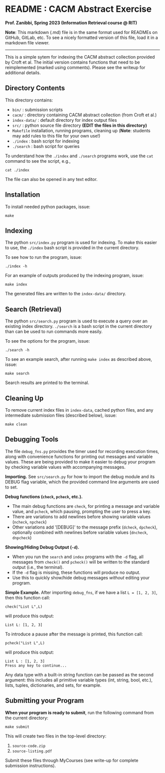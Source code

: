 # README : CACM Abstract Exercise

**Prof. Zanibbi, Spring 2023 (Information Retrieval course @ RIT)**

**Note**: This markdown (.md) file is in the same format used for 
READMEs on GitHub, GitLab, etc. To see a nicely formatted version of 
this file, load it in a markdown file viewer.

---

This is a simple sytem for indexing the CACM abstract collection provided by Croft et al. The initial version contains functions that need to be reimplemented (marked using comments). Please see the writeup for additional details. 


## Directory Contents

This directory contains:

* `bin/` : submission scripts
* `cacm/` : directory containing CACM abstract collection (from Croft et al.)
* `index-data/` : default directory for index output files
* `src/` : python source file directory **(EDIT the files in this directory)**
* `Makefile` installation, running programs, cleaning up (**Note**: students may add rules to this file for your own use!)
* `./index` : bash script for indexing 
* `./search` : bash script for queries 

To understand how the `./index` and `./search` programs work, use the `cat`
command to see the script, e.g., 

```
cat ./index
```
The file can also be opened in any text editor. 

## Installation

To install needed python packages, issue:

```
make
```
## Indexing

The python `src/index.py` program is used for indexing. To make this easier to
use, the `./index` bash script is provided in the current directory.

To see how to run the program, issue:

```
./index -h
```

For an example of outputs produced by the indexing program, issue:

```
make index
```
The generated files are written to the `index-data/` directory.

## Search (Retrieval)

The python `src/search.py` program is used to execute a query over an existing index directory. `./search` is a bash script in the current directory than can be used to run commands more easily.

To see the options for the program, issue: 

```
./search -h
```

To see an example search, after running `make index` as described above, issue:

```
make search
```

Search results are printed to the terminal.

## Cleaning Up

To remove current index files in `index-data`, cached python files, and any intermediate submission files (described below), issue:

```
make clean
```

## Debugging Tools

The file `debug_fns.py` provides the timer used for recording execution times, along with convenience functions 
for printing out messages and variable values. These are being provided to make it easier to debug your program
by checking variable values with accompanying messages.

**Importing.** See `src/search.py` for how to import the debug module and its DEBUG flag variable, which the provided command line
arguments are used to set.

**Debug functions (`check`, `pcheck`, etc.).** 

* The main debug functions are `check`, for printing a message and variable value, and `pcheck`, which pausing, prompting the user to press a key. 
* There are variations to add newlines before showing variable values (`ncheck`, `npcheck`)
* Other variations add '[DEBUG]' to the message prefix (`dcheck`, `dpcheck`), optionally combined with newlines before variable values (`dncheck`, `dnpcheck`) 

**Showing/Hiding Debug Output (`-d`).** 

* When you run the `search` and `index` programs with the `-d` flag, all messages from `check()` and `pcheck()` will be written to the standard output (i.e., the terminal). 
* If the `-d` flag is missing, these
functions will produce no output. 
* Use this to quickly show/hide debug messages *without* editing your program.

**Simple Example.** After importing `debug_fns`, if we have a list `L = [1, 2, 3]`, then this function call:

```
check("List L",L)
```
will produce this output:

```
List L: [1, 2, 3]
```
To introduce a pause after the message is printed, this function call:

```
pcheck("List L",L)
```
will produce this output:

```
List L : [1, 2, 3]
Press any key to continue...	
```


Any data type with a built-in string function can be passed as the second argument: this includes all primitive
variable types (int, string, bool, etc.), lists, tuples, dictionaries, and sets, for example.





## Submitting your Program

**When your program is ready to submit**, run the following command from the current directory:

```
make submit
```

This will create two files in the top-level directory:

1. `source-code.zip` 
2. `source-listing.pdf` 

Submit these files through MyCourses (see write-up for complete submission instructions).
